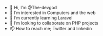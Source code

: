 - 👋 Hi, I’m @The-devgod
- 👀 I’m interested in Computers and the web
- 🌱 I’m currently learning Laravel
- 💞️ I’m looking to collaborate on PHP projects
- 📫 How to reach me; Twitter and linkedin 

<!---
The-devgod/The-devgod is a ✨ special ✨ repository because its `README.md` (this file) appears on your GitHub profile.
You can click the Preview link to take a look at your changes.
--->
